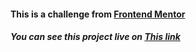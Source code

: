 <h4>This is a challenge from <a href="https://www.frontendmentor.io/challenges/order-summary-component-QlPmajDUj" target="_blank">Frontend Mentor</a></h4>
<h5>You can see this project live on <a target="_blank" href="https://order-summary-comp-fcc.vercel.app">This link</a></h5>
